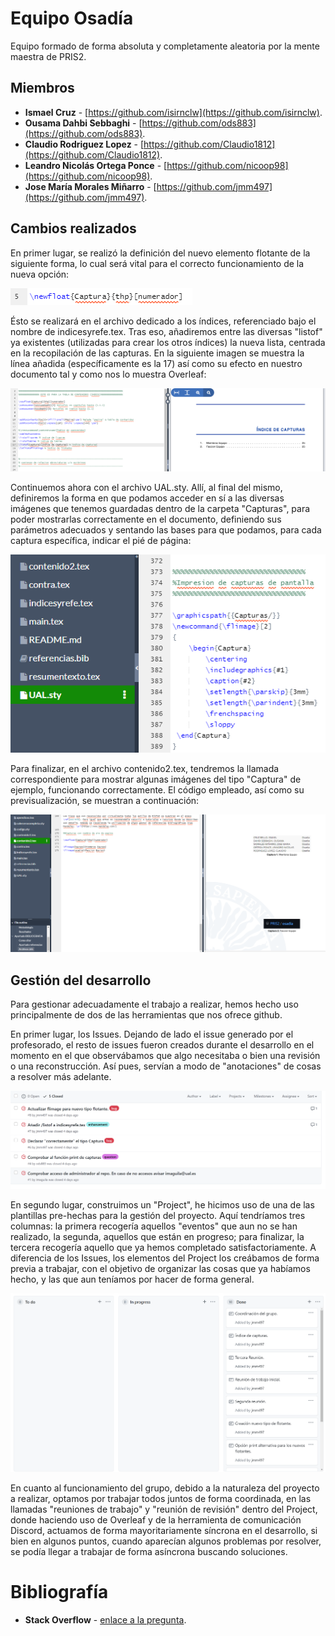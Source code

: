 # Equipo Osadía
Equipo formado de forma absoluta y completamente aleatoria por la mente maestra de PRIS2.

## Miembros
* **Ismael Cruz** -  [https://github.com/isirnclw](https://github.com/isirnclw).
* **Ousama Dahbi Sebbaghi** - [https://github.com/ods883](https://github.com/ods883).
* **Claudio Rodriguez Lopez** - [https://github.com/Claudio1812](https://github.com/Claudio1812).
* **Leandro Nicolás Ortega Ponce** -  [https://github.com/nicoop98](https://github.com/nicoop98).
* **Jose María Morales Miñarro** - [https://github.com/jmm497](https://github.com/jmm497).

## Cambios realizados
En primer lugar, se realizó la definición del nuevo elemento flotante de la siguiente forma, lo cual será vital para el correcto funcionamiento de la nueva opción:

![foto con el flotante](/fotos_readme/3.png)

Ésto se realizará en el archivo dedicado a los índices, referenciado bajo el nombre de indicesyrefe.tex. Tras eso, añadiremos entre las diversas "listof" ya existentes (utilizadas para crear los otros índices) la nueva lista, centrada en la recopilación de las capturas. En la siguiente imagen se muestra la línea añadida (específicamente es la 17) así como su efecto en nuestro documento tal y como nos lo muestra Overleaf:

![foto con la nueva lista](/fotos_readme/1.png)

Continuemos ahora con el archivo UAL.sty. Allí, al final del mismo, definiremos la forma en que podamos acceder en sí a las diversas imágenes que tenemos guardadas dentro de la carpeta "Capturas", para poder mostrarlas correctamente en el documento, definiendo sus parámetros adecuados y sentando las bases para que podamos, para cada captura específica, indicar el pié de página:

![foto con camino grafico](/fotos_readme/2.png)

Para finalizar, en el archivo contenido2.tex, tendremos la llamada correspondiente para mostrar algunas imágenes del tipo "Captura" de ejemplo, funcionando correctamente. El código empleado, así como su previsualización, se muestran a continuación:

![foto con ejemplos](/fotos_readme/4.png)

## Gestión del desarrollo
Para gestionar adecuadamente el trabajo a realizar, hemos hecho uso principalmente de dos de las herramientas que nos ofrece github.

En primer lugar, los Issues. Dejando de lado el issue generado por el profesorado, el resto de issues fueron creados durante el desarrollo en el momento en el que observábamos que algo necesitaba o bien una revisión o una reconstrucción. Así pues, servían a modo de "anotaciones" de cosas a resolver más adelante.

![foto con issues](/fotos_readme/6.PNG)

En segundo lugar, construimos un "Project", he hicimos uso de una de las plantillas pre-hechas para la gestión del proyecto. Aquí tendríamos tres columnas: la primera recogería aquellos "eventos" que aun no se han realizado, la segunda, aquellos que están en progreso; para finalizar, la tercera recogería aquello que ya hemos completado satisfactoriamente. A diferencia de los Issues, los elementos del Project los creábamos de forma previa a trabajar, con el objetivo de organizar las cosas que ya habíamos hecho, y las que aun teníamos por hacer de forma general.

![foto con project](/fotos_readme/5.PNG)

En cuanto al funcionamiento del grupo, debido a la naturaleza del proyecto a realizar, optamos por trabajar todos juntos de forma coordinada, en las llamadas "reuniones de trabajo" y "reunión de revisión" dentro del Project, donde haciendo uso de Overleaf y de la herramienta de comunicación Discord, actuamos de forma mayoritariamente síncrona en el desarrollo, si bien en algunos puntos, cuando aparecían algunos problemas por resolver, se podía llegar a trabajar de forma asíncrona buscando soluciones.

# Bibliografía
* **Stack Overflow** -  [enlace a la pregunta](https://www.youtube.com/watch?v=dQw4w9WgXcQ).

